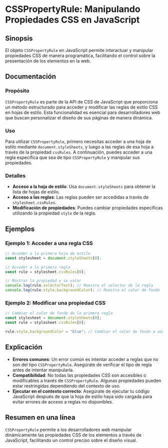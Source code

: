 <!--
Meta Description: # CSSPropertyRule: Manipulando Propiedades CSS en JavaScript ## Sinopsis El objeto `CSSPropertyRule` en JavaScript permite interactuar y manipular pro...
Meta Keywords: csspropertyrule, propiedades, css, javascript, acceder
-->

# CSSPropertyRule: Manipulando Propiedades CSS en JavaScript

## Sinopsis
El objeto `CSSPropertyRule` en JavaScript permite interactuar y manipular propiedades CSS de manera programática, facilitando el control sobre la presentación de los elementos en la web.

## Documentación
### Propósito
`CSSPropertyRule` es parte de la API de CSS de JavaScript que proporciona un método estructurado para acceder y modificar las reglas de estilo CSS en hojas de estilo. Esta funcionalidad es esencial para desarrolladores web que buscan personalizar el diseño de sus páginas de manera dinámica.

### Uso
Para utilizar `CSSPropertyRule`, primero necesitas acceder a una hoja de estilo mediante `document.styleSheets`, y luego a las reglas de esa hoja a través de la propiedad `cssRules`. A continuación, puedes acceder a una regla específica que sea de tipo `CSSPropertyRule` y manipular sus propiedades.

### Detalles
- **Acceso a la hoja de estilo**: Usa `document.styleSheets` para obtener la lista de hojas de estilo.
- **Acceso a las reglas**: Las reglas pueden ser accedidas a través de `stylesheet.cssRules`.
- **Modificación de propiedades**: Puedes cambiar propiedades específicas utilizando la propiedad `style` de la regla.

## Ejemplos
### Ejemplo 1: Acceder a una regla CSS
```javascript
// Acceder a la primera hoja de estilo
const stylesheet = document.styleSheets[0];

// Acceder a la primera regla
const rule = stylesheet.cssRules[0];

// Mostrar la propiedad y su valor
console.log(rule.selectorText); // Muestra el selector de la regla
console.log(rule.style.backgroundColor); // Muestra el color de fondo
```

### Ejemplo 2: Modificar una propiedad CSS
```javascript
// Cambiar el color de fondo de la primera regla
const stylesheet = document.styleSheets[0];
const rule = stylesheet.cssRules[0];

rule.style.backgroundColor = "blue"; // Cambiar el color de fondo a azul
```

## Explicación
- **Errores comunes**: Un error común es intentar acceder a reglas que no son del tipo `CSSPropertyRule`. Asegúrate de verificar el tipo de regla antes de intentar manipularla.
- **Compatibilidad**: No todas las propiedades CSS son accesibles o modificables a través de `CSSPropertyRule`. Algunas propiedades pueden estar restringidas dependiendo del contexto de uso.
- **Ejecutar en el contexto correcto**: Asegúrate de ejecutar tu código JavaScript después de que la hoja de estilo haya sido cargada para evitar errores de acceso a reglas no disponibles.

## Resumen en una línea
`CSSPropertyRule` permite a los desarrolladores web manipular dinámicamente las propiedades CSS de los elementos a través de JavaScript, facilitando un control preciso sobre el diseño visual.